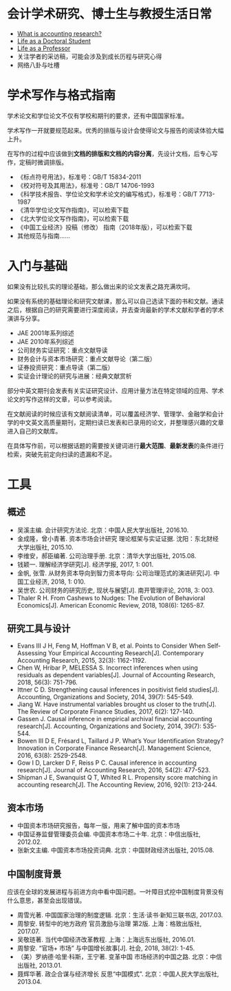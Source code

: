 # 会计学术研究、博士生与教授生活日常
- [What is accounting research?](http://www.byuaccounting.net/mediawiki/index.php?title=What_is_accounting_research%3F)
- [Life as a Doctoral Student](http://www.byuaccounting.net/mediawiki/index.php?title=Life_as_a_Doctoral_Student)
- [Life as a Professor](http://www.byuaccounting.net/mediawiki/index.php?title=Life_as_a_Professor)
- 关注学者的采访稿，可能会涉及到成长历程与研究心得
- 网络八卦与吐槽

# 学术写作与格式指南
学术论文和学位论文不仅有学校和期刊的要求，还有中国国家标准。

学术写作一开就要规范起来。优秀的排版与设计会使得论文与报告的阅读体验大幅上升。

在写作的过程中应该做到**文档的排版和文档的内容分离**，先设计文档，后专心写作，定稿时微调排版。

- 《标点符号用法》，标准号：GB/T 15834-2011
- 《校对符号及其用法》，标准号：GB/T 14706-1993
- 《科学技术报告、学位论文和学术论文的编写格式》，标准号：GB/T 7713-1987 
- 《清华学位论文写作指南》，可以检索下载
- 《北大学位论文写作指南》，可以检索下载
- 《中国工业经济》投稿（修改） 指南（2018年版），可以检索下载
- 其他规范与指南……


# 入门与基础
如果没有比较扎实的理论基础，那么做出来的论文发表之路充满坎坷。

如果没有系统的基础理论和研究文献课，那么可以自己选读下面的书和文献。通读之后，根据自己的研究需要进行深度阅读，并去查询最新的学术文献和学者的学术演讲与分享。

- JAE 2001年系列综述
- JAE 2010年系列综述
- 公司财务实证研究：重点文献导读
- 财务会计与资本市场研究：重点文献导论（第二版）
- 证券投资研究：重点导读（第二版）
- 实证会计理论的研究与进展：经典文献赏析

部分中英文期刊会发表有关实证研究设计、应用计量方法在特定领域的应用、学术论文的写作这样的文章，可以参考阅读。

在文献阅读的时候应该有文献阅读清单，可以覆盖经济学、管理学、金融学和会计学的中文英文高质量期刊，定期扫读已发表和已录用的论文，并整理感兴趣的文章进入自己的文献库。

在具体写作前，可以根据话题的需要按关键词进行**最大范围**、**最新发表**的条件进行检索，突破先前定向扫读的遗漏和不足。


# 工具

## 概述
- 吴溪主编. 会计研究方法论. 北京：中国人民大学出版社, 2016.10.
- 金成隆，曾小青著. 资本市场会计研究 理论框架与实证证据. 沈阳：东北财经大学出版社, 2015.10.
- 李维安，郝臣编著. 公司治理手册. 北京：清华大学出版社, 2015.08.
- 钱颖一. 理解经济学研究[J]. 经济学报, 2017, 1: 001.
- 金帆, 张雪. 从财务资本导向到智力资本导向: 公司治理范式的演进研究[J]. 中国工业经济, 2018, 1: 010.
- 吴世农. 公司财务的研究历史, 现状与展望[J]. 南开管理评论, 2018, 3: 003.
- Thaler R H. From Cashews to Nudges: The Evolution of Behavioral Economics[J]. American Economic Review, 2018, 108(6): 1265-87.


## 研究工具与设计
- Evans III J H, Feng M, Hoffman V B, et al. Points to Consider When Self‐Assessing Your Empirical Accounting Research[J]. Contemporary Accounting Research, 2015, 32(3): 1162-1192.
- Chen W, Hribar P, MELESSA S. Incorrect inferences when using residuals as dependent variables[J]. Journal of Accounting Research, 2018, 56(3): 751-796.
- Ittner C D. Strengthening causal inferences in positivist field studies[J]. Accounting, Organizations and Society, 2014, 39(7): 545-549.
- Jiang W. Have instrumental variables brought us closer to the truth[J]. The Review of Corporate Finance Studies, 2017, 6(2): 127-140.
- Gassen J. Causal inference in empirical archival financial accounting research[J]. Accounting, Organizations and Society, 2014, 39(7): 535-544.
- Bowen III D E, Frésard L, Taillard J P. What’s Your Identification Strategy? Innovation in Corporate Finance Research[J]. Management Science, 2016, 63(8): 2529-2548.
- Gow I D, Larcker D F, Reiss P C. Causal inference in accounting research[J]. Journal of Accounting Research, 2016, 54(2): 477-523.
- Shipman J E, Swanquist Q T, Whited R L. Propensity score matching in accounting research[J]. The Accounting Review, 2016, 92(1): 213-244.

## 资本市场

- 中国资本市场研究报告，每年一版，用来了解中国的资本市场
- 中国证券监督管理委员会编. 中国资本市场二十年. 北京：中信出版社, 2012.02. 
- 张新文主编. 中国资本市场投资词典. 北京：中国财政经济出版社, 2015.08. 

## 中国制度背景
应该在全球的发展进程与前进方向中看中国问题。一叶障目式挖中国制度背景没有什么意思，甚至会出现错误。

- 周雪光著. 中国国家治理的制度逻辑. 北京：生活·读书·新知三联书店, 2017.03. 
- 周黎安. 转型中的地方政府 官员激励与治理 第2版. 上海：格致出版社, 2017.07. 
- 吴敬琏著. 当代中国经济改革教程. 上海：上海远东出版社, 2016.01.
- 周黎安. “官场+ 市场” 与中国增长故事[J]. 社会, 2018, 38(2): 1-45.
- （美）罗纳德·哈里·科斯，王宁著. 变革中国 市场经济的中国之路. 北京：中信出版社, 2013.01. 
- 聂辉华著. 政企合谋与经济增长 反思“中国模式”. 北京：中国人民大学出版社, 2013.04.

